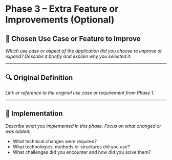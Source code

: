 # Phase 3 – Extra Feature or Improvements (Optional)

## 🎯 Chosen Use Case or Feature to Improve

_Which use case or aspect of the application did you choose to improve or expand? Describe it briefly and explain why you selected it._

---

## 🔍 Original Definition

_Link or reference to the original use case or requirement from Phase 1._

---

## 🔄 Implementation

_Describe what you implemented in this phase. Focus on what changed or was added:_

- What technical changes were required?
- What technologies, methods or structures did you use?
- What challenges did you encounter and how did you solve them?
